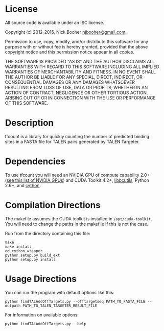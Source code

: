 # License

All source code is available under an ISC license.

Copyright (c) 2012-2015, Nick Booher <njbooher@gmail.com>.

Permission to use, copy, modify, and/or distribute this software for any
purpose with or without fee is hereby granted, provided that the above
copyright notice and this permission notice appear in all copies.

THE SOFTWARE IS PROVIDED "AS IS" AND THE AUTHOR DISCLAIMS ALL WARRANTIES
WITH REGARD TO THIS SOFTWARE INCLUDING ALL IMPLIED WARRANTIES OF
MERCHANTABILITY AND FITNESS. IN NO EVENT SHALL THE AUTHOR BE LIABLE FOR
ANY SPECIAL, DIRECT, INDIRECT, OR CONSEQUENTIAL DAMAGES OR ANY DAMAGES
WHATSOEVER RESULTING FROM LOSS OF USE, DATA OR PROFITS, WHETHER IN AN
ACTION OF CONTRACT, NEGLIGENCE OR OTHER TORTIOUS ACTION, ARISING OUT OF
OR IN CONNECTION WITH THE USE OR PERFORMANCE OF THIS SOFTWARE.

# Description

tfcount is a library for quickly counting the number of predicted binding sites in a FASTA file for TALEN pairs generated by TALEN Targeter.

# Dependencies

To use tfcount you will need an NVIDIA GPU of compute capability 2.0+ ([see this list of NVIDIA GPUs](https://developer.nvidia.com/cuda-gpus)) and CUDA Toolkit 4.2+, [libbcutils](https://github.com/boglab/cutils), Python 2.6+, and [cython](http://pypi.python.org/pypi/Cython).

# Compilation Directions

The makefile assumes the CUDA toolkit is installed in `/opt/cuda-toolkit`. You will need to change the paths in the makefile if this is not the case.

Run from the directory containing this file:
```
make
make install
cd cython_wrapper
python setup.py build_ext
python setup.py install
```

# Usage Directions

You can run the program with default options like this:
```
python findTALAddOffTargets.py --offtargetseq PATH_TO_FASTA_FILE --outpath PATH_TO_TALEN_TARGETER_RESULT_FILE
```
For information on available options:
```
python findTALAddOffTargets.py --help
```
